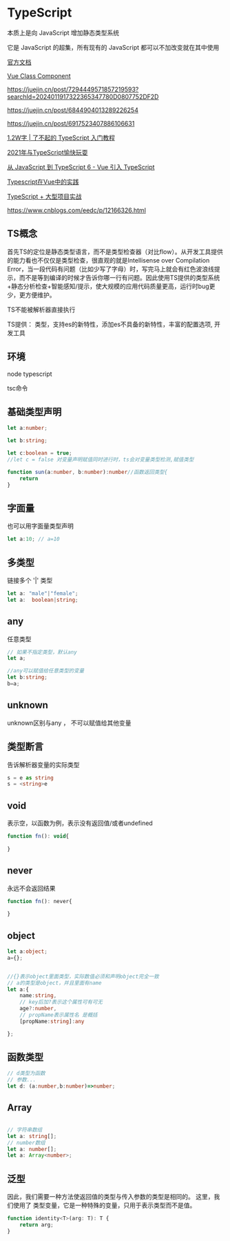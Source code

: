 # TypeScript

本质上是向 JavaScript 增加静态类型系统

它是 JavaScript 的超集，所有现有的 JavaScript 都可以不加改变就在其中使用

[官方文档](https://www.typescriptlang.org/zh/docs/)

[Vue Class Component](https://class-component.vuejs.org/guide/class-component.html#computed-properties)

<https://juejin.cn/post/7294449571857219593?searchId=2024011917322365347780D0807752DF2D>

<https://juejin.cn/post/6844904013289226254>

<https://juejin.cn/post/6917523407886106631>

[1.2W字 | 了不起的 TypeScript 入门教程](https://juejin.cn/post/6844904182843965453)

[2021年与TypeScript愉快玩耍](https://juejin.cn/post/6917830695301677069#heading-15)

[从 JavaScript 到 TypeScript 6 - Vue 引入 TypeScript](https://tasaid.com/blog/20171011233132.html)

[Typescript在Vue中的实践](https://juejin.cn/post/6877373779471761416#heading-4)

[TypeScript + 大型项目实战](https://juejin.cn/post/6844903641829081095#heading-13)

<https://www.cnblogs.com/eedc/p/12166326.html>

## TS概念

首先TS的定位是静态类型语言，而不是类型检查器（对比flow）。从开发工具提供的能力看也不仅仅是类型检查，很直观的就是Intellisense over Compilation Error，当一段代码有问题（比如少写了字母）时，写完马上就会有红色波浪线提示，而不是等到编译的时候才告诉你哪一行有问题。因此使用TS提供的类型系统+静态分析检查+智能感知/提示，使大规模的应用代码质量更高，运行时bug更少，更方便维护。

TS不能被解析器直接执行

TS提供： 类型，支持es的新特性，添加es不具备的新特性，丰富的配置选项, 开发工具

## 环境

node typescript

tsc命令


## 基础类型声明

```ts
let a:number;

let b:string;

let c:boolean = true;
//let c = false 对变量声明赋值同时进行时，ts会对变量类型检测,赋值类型

function sun(a:number, b:number):number//函数返回类型{
    return 
}


```


## 字面量

也可以用字面量类型声明

```ts
let a:10; // a=10
```


## 多类型

链接多个 '|' 类型


```ts
let a: "male"|"female";
let a:  boolean|string;
```


## any

任意类型

```ts
// 如果不指定类型，默认any
let a;

//any可以赋值给任意类型的变量
let b:string;
b=a;
```

## unknown


unknown区别与any ， 不可以赋值给其他变量


## 类型断言

告诉解析器变量的实际类型

```ts
s = e as string
s = <string>e  
```

## void

表示空，以函数为例，表示没有返回值/或者undefined

```js
function fn(): void{
 
}
```

## never

永远不会返回结果

```js
function fn(): never{
 
}
```


## object



```ts
let a:object;
a={};


//{}表示object里面类型，实际数值必须和声明object完全一致
// a的类型是object，并且里面有name
let a:{
    name:string,
    // key后加?表示这个属性可有可无
    age?:number,
    // propName表示属性名 是概括
    [propName:string]:any

};

```

## 函数类型

```ts
// d类型为函数 
// 参数...
let d: (a:number,b:number)=>number;
```


## Array

```ts

// 字符串数组
let a: string[];
// number数组
let a: number[];
let a: Array<number>;
```




## 泛型

因此，我们需要一种方法使返回值的类型与传入参数的类型是相同的。 这里，我们使用了 类型变量，它是一种特殊的变量，只用于表示类型而不是值。

```js
function identity<T>(arg: T): T {
    return arg;
}
```

## 

